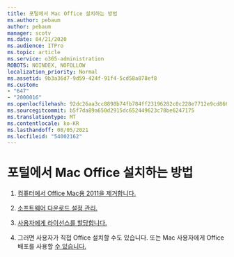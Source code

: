 ```yaml
---
title: 포털에서 Mac Office 설치하는 방법
ms.author: pebaum
author: pebaum
manager: scotv
ms.date: 04/21/2020
ms.audience: ITPro
ms.topic: article
ms.service: o365-administration
ROBOTS: NOINDEX, NOFOLLOW
localization_priority: Normal
ms.assetid: 9b3a36d7-9d59-424f-91f4-5cd58a878ef8
ms.custom:
- "647"
- "2000016"
ms.openlocfilehash: 92dc26aa3cc8898b74fb784ff23196282c0c228e7712e9cd86690ec1db63040e
ms.sourcegitcommit: b5f7da89a650d2915dc652449623c78be6247175
ms.translationtype: MT
ms.contentlocale: ko-KR
ms.lasthandoff: 08/05/2021
ms.locfileid: "54002162"
---
```

# <a name="how-to-install-mac-office-from-the-portal"></a>포털에서 Mac Office 설치하는 방법

1. [컴퓨터에서 Office Mac용 2011을 제거합니다.](https://support.office.com/article/4bfcd230-0ea1-4656-bf30-dbfa44d358fa?wt.mc_id=Alchemy_ClientDIA)

2. [소프트웨어 다운로드 설정 관리.](https://docs.microsoft.com/DeployOffice/manage-software-download-settings-office-365)

3. [사용자에게 라이선스를 할당합니다.](https://docs.microsoft.com/microsoft-365/admin/manage/assign-licenses-to-users)

4. 그러면 사용자가 직접 Office 설치할 수도 있습니다. 또는 Mac 사용자에게 Office 배포를 사용할 [수 있습니다.](https://docs.microsoft.com/DeployOffice/mac/deployment-guide-for-office-for-mac)